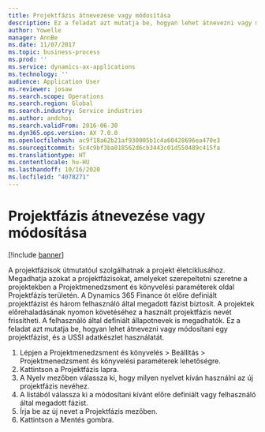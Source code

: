 ```yaml
---
title: Projektfázis átnevezése vagy módosítása
description: Ez a feladat azt mutatja be, hogyan lehet átnevezni vagy módosítani egy projektfázist.
author: Yowelle
manager: AnnBe
ms.date: 11/07/2017
ms.topic: business-process
ms.prod: ''
ms.service: dynamics-ax-applications
ms.technology: ''
audience: Application User
ms.reviewer: josaw
ms.search.scope: Operations
ms.search.region: Global
ms.search.industry: Service industries
ms.author: andchoi
ms.search.validFrom: 2016-06-30
ms.dyn365.ops.version: AX 7.0.0
ms.openlocfilehash: ac9f18a62b21af930005b1c4a60428696ea470e3
ms.sourcegitcommit: 5c4c9bf3ba018562d6cb3443c01d550489c415fa
ms.translationtype: HT
ms.contentlocale: hu-HU
ms.lasthandoff: 10/16/2020
ms.locfileid: "4078271"
---
```

# <a name="rename-or-modify-a-project-stage"></a>Projektfázis átnevezése vagy módosítása

[!include [banner](../../includes/banner.md)]

A projektfázisok útmutatóul szolgálhatnak a projekt életciklusához. Megadhatja azokat a projektfázisokat, amelyeket szerepeltetni szeretne a projektekben a Projektmenedzsment és könyvelési paraméterek oldal Projektfázis területén. A Dynamics 365 Finance öt előre definiált projektfázist és három felhasználó által megadott fázist biztosít. A projektek előrehaladásának nyomon követéséhez a használt projektfázis nevét frissítheti. A felhasználó által definiált állapotnevek is megadhatók. Ez a feladat azt mutatja be, hogyan lehet átnevezni vagy módosítani egy projektfázist, és a USSI adatkészlet használatát.

1. Lépjen a Projektmenedzsment és könyvelés > Beállítás > Projektmenedzsment és könyvelési paraméterek lehetőségre.
2. Kattintson a Projektfázis lapra.
3. A Nyelv mezőben válassza ki, hogy milyen nyelvet kíván használni az új projektfázis nevéhez.
4. A listából válassza ki a módosítani kívánt előre definiált vagy felhasználó által megadott fázist. 
5. Írja be az új nevet a Projektfázis mezőben.
6. Kattintson a Mentés gombra.
